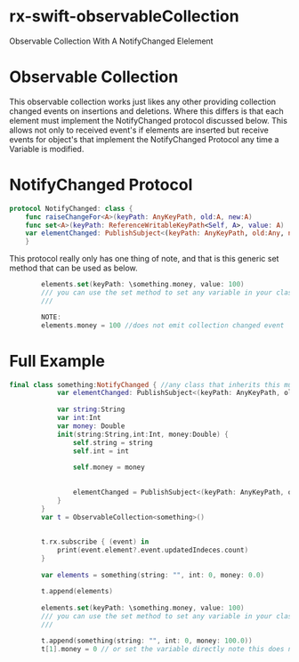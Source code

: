 # rx-swift-observableCollection
Observable Collection With A NotifyChanged Elelement


# Observable Collection

This observable collection works just likes any other providing collection changed events on insertions and deletions. Where this differs is that each element must implement the NotifyChanged protocol discussed below. This allows not only to received event's if elements are inserted but receive events for object's that implement the NotifyChanged Protocol any time a Variable is modified.

# NotifyChanged Protocol

```swift
protocol NotifyChanged: class {
	func raiseChangeFor<A>(keyPath: AnyKeyPath, old:A, new:A)
	func set<A>(keyPath: ReferenceWritableKeyPath<Self, A>, value: A)
	var elementChanged: PublishSubject<(keyPath: AnyKeyPath, old:Any, new:Any)>{ get }
    }
```

This protocol really only has one thing of note, and that is this  generic set method that can be used as below.
```Swift
        elements.set(keyPath: \something.money, value: 100) 
        /// you can use the set method to set any variable in your class this method emits an event on the obeservable collection letting the subscriber that an element in the observable collection has changed.
        ///

        NOTE:
        elements.money = 100 //does not emit collection changed event

```
# Full Example
```swift
final class something:NotifyChanged { //any class that inherits this must be a final class probably because im still a n0_ob
			var elementChanged: PublishSubject<(keyPath: AnyKeyPath, old: Any, new: Any)>
			
			var string:String
			var int:Int
			var money: Double
			init(string:String,int:Int, money:Double) {
				self.string = string
				self.int = int
				
				self.money = money
				
				
				elementChanged = PublishSubject<(keyPath: AnyKeyPath, old: Any, new: Any)>()
			}
		}
		var t = ObservableCollection<something>()
		
		
		t.rx.subscribe { (event) in
			print(event.element?.event.updatedIndeces.count)
		}
		
		var elements = something(string: "", int: 0, money: 0.0)
		
		t.append(elements)
		
        elements.set(keyPath: \something.money, value: 100) 
        /// you can use the set method to set any variable in your class this method emits an event on the obeservable collection letting the subscriber that an element in the observable collection has changed.
        ///

		t.append(something(string: "", int: 0, money: 100.0))
		t[1].money = 0 // or set the variable directly note this does not emit an collectionchanged event.

```